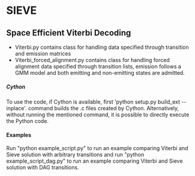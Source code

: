 # SIEVE

## Space Efficient Viterbi Decoding

* Viterbi.py contains class for handling data specified through transition and emission matrices 
* Viterbi_forced_alignment.py contains class for handling forced alignment data specified through transition lists, emission follows a GMM model and both emitting and non-emitting states are admitted.


##### Cython
To use the code, if Cython is available, first 'python setup.py build_ext --inplace'. command builds the .c files created by Cython. Alternatively, without running the mentioned command, it is possible to directly execute the Python code.

#### Examples 

Run "python example_script.py" to run an example comparing Viterbi and Sieve solution with arbitrary transitions and run "python example_script_dag.py" to run an example comparing Viterbi and Sieve solution with DAG transitions. 
